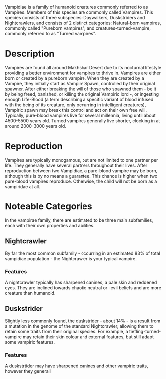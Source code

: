 Vampidiae is a family of humanoid creatures commonly referred to as Vampires. Members of this species are commonly called Vampires. This species consists of three subspecies: Daywalkers, Duskstriders and Nightcrawlers, and consists of 2 distinct categories: Natural-born vampires, commonly called "Pureborn vampires"; and creatures-turned-vampire, commonly referred to as "Turned vampires".

# Description
Vampires are found all around Makhshar Desert due to its nocturnal lifestyle providing a better environment for vampires to thrive in. Vampires are either born or created by a pureborn vampire. When they are created by a Vampire, they initially start as Vampire Spawn, controlled by their original spawner. After either breaking the will of those who spawned them - be it by being freed, banished, or killing the original Vampiric lord -, or ingesting enough Life-Blood (a term describing a specific variant of blood infused with the being of its creature, only occurring in intelligent creatures), Vampiric spawn may break this control and act on their own free will. Typically, pure-blood vampires live for several millennia, living until about 4500-5500 years old. Turned vampires generally live shorter, clocking in at around 2000-3000 years old.

# Reproduction
Vampires are typically monogamous, but are not limited to one partner per life. They generally have several partners throughout their lives. After reproduction between two Vampidiae, a pure-blood vampire may be born, although this is by no means a guarantee. This chance is higher when two pure-blood vampires reproduce. Otherwise, the child will not be born as a vampiridae at all.
# Noteable Categories
In the vampirae family, there are estimated to be three main subfamilies, each with their own properties and abilities.
## Nightcrawler
By far the most common subfamily - occurring in an estimated 83% of total vampidiae population - the Nightcrawler is your typical vampire.
### Features
A nightcrawler typically has sharpened canines, a pale skin and reddened eyes. They are inclined towards chaotic neutral or -evil beliefs and are more creature than humanoid.
## Duskstrider
Slightly less commonly found, the duskstrider - about 14% - is a result from a mutation in the genome of the standard Nightcrawler, allowing them to retain some traits from their original species. For example, a tiefling-turned-vampire may retain their skin colour and external features, but still adapt some vampiric features.
### Features
A duskstrtider may have sharpened canines and other vampiric traits, however they generall